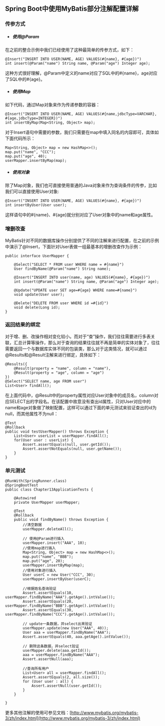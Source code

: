 ## Spring Boot中使用MyBatis部分注解配置详解

### 传参方式

* ##### 使用@Param
在之前的整合示例中我们已经使用了这种最简单的传参方式，如下：
```
@Insert("INSERT INTO USER(NAME, AGE) VALUES(#{name}, #{age})")
int insert(@Param("name") String name, @Param("age") Integer age);
```
这种方式很好理解，@Param中定义的name对应了SQL中的#{name}，age对应了SQL中的#{age}。

* ##### 使用Map
如下代码，通过Map对象来作为传递参数的容器：
```
@Insert("INSERT INTO USER(NAME, AGE) VALUES(#{name,jdbcType=VARCHAR}, #{age,jdbcType=INTEGER})")
int insertByMap(Map<String, Object> map);
```
对于Insert语句中需要的参数，我们只需要在map中填入同名的内容即可，具体如下面代码所示：
```
Map<String, Object> map = new HashMap<>();
map.put("name", "CCC");
map.put("age", 40);
userMapper.insertByMap(map);
```

* ##### 使用对象
除了Map对象，我们也可直接使用普通的Java对象来作为查询条件的传参，比如我们可以直接使用User对象:
```
@Insert("INSERT INTO USER(NAME, AGE) VALUES(#{name}, #{age})")
int insertByUser(User user);
```
这样语句中的#{name}、#{age}就分别对应了User对象中的name和age属性。

### 增删改查
MyBatis针对不同的数据库操作分别提供了不同的注解来进行配置，在之前的示例中演示了@Insert，下面针对User表做一组最基本的增删改查作为示例：
```
public interface UserMapper {

    @Select("SELECT * FROM user WHERE name = #{name}")
    User findByName(@Param("name") String name);

    @Insert("INSERT INTO user(name, age) VALUES(#{name}, #{age})")
    int insert(@Param("name") String name, @Param("age") Integer age);

    @Update("UPDATE user SET age=#{age} WHERE name=#{name}")
    void update(User user);

    @Delete("DELETE FROM user WHERE id =#{id}")
    void delete(Long id);
}
```


### 返回结果的绑定
对于增、删、改操作相对变化较小。而对于“查”操作，我们往往需要进行多表关联，汇总计算等操作，那么对于查询的结果往往就不再是简单的实体对象了，往往需要返回一个与数据库实体不同的包装类，那么对于这类情况，就可以通过@Results和@Result注解来进行绑定，具体如下：
```
@Results({
    @Result(property = "name", column = "name"),
    @Result(property = "age", column = "age")
})
@Select("SELECT name, age FROM user")
List<User> findAll();
```

在上面代码中，@Result中的property属性对应User对象中的成员名，column对应SELECT出的字段名。在该配置中故意没有查出id属性，只对User对应中的name和age对象做了映射配置，这样可以通过下面的单元测试来验证查出的id为null，而其他属性不为null：
```
@Test
@Rollback
public void testUserMapper() throws Exception {
	List<User> userList = userMapper.findAll();
	for(User user : userList) {
		Assert.assertEquals(null, user.getId());
		Assert.assertNotEquals(null, user.getName());
	}
}
```

### 单元测试
```
@RunWith(SpringRunner.class)
@SpringBootTest
public class Chapter13ApplicationTests {

    @Autowired
    private UserMapper userMapper;

    @Test
    @Rollback
    public void findByName() throws Exception {
        //清空数据
        userMapper.deleteAll();
        
        // 使用@Param进行插入
        userMapper.insert("AAA", 10);
        //使用map进行插入
        Map<String, Object> map = new HashMap<>();
        map.put("name", "BBB");
        map.put("age", 20);
        userMapper.insertByMap(map);
        //使用对象进行插入
        User userC = new User("CCC", 30);
        userMapper.insertByUser(userC);
        
        //根据姓名查询验证
        Assert.assertEquals(10, userMapper.findByName("AAA").getAge().intValue());
        Assert.assertEquals(20, userMapper.findByName("BBB").getAge().intValue());
        Assert.assertEquals(30, userMapper.findByName("CCC").getAge().intValue());
        
        // update一条数据，并select出来验证
        userMapper.update(new User("AAA", 40));
        User aaa = userMapper.findByName("AAA");
        Assert.assertEquals(40, aaa.getAge().intValue());
        
        // 删除这条数据，并select验证
        userMapper.delete(aaa.getId());
        aaa = userMapper.findByName("AAA");
        Assert.assertNull(aaa);
        
        //查询所有用户
        List<User> all = userMapper.findAll();
        Assert.assertEquals(2, all.size());
        for (User user : all) {
            Assert.assertNull(user.getId());
        }
    }

}
```
更多其他注解的使用可参见文档：[http://www.mybatis.org/mybatis-3/zh/index.html](http://www.mybatis.org/mybatis-3/zh/index.html)



